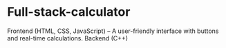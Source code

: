 # Full-stack-calculator
Frontend (HTML, CSS, JavaScript) – A user-friendly interface with buttons and real-time calculations. Backend (C++) 

